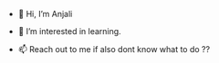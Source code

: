 - 👋 Hi, I’m Anjali
- 👀 I’m interested in learning.

- 📫 Reach out to me if also dont know what to do ?? 

<!---
anjali2055a/anjali2055a is a ✨ special ✨ repository because its `README.md` (this file) appears on your GitHub profile.
You can click the Preview link to take a look at your changes.
--->
